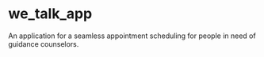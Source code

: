 # we_talk_app
An application for a seamless appointment scheduling for people in need of guidance counselors.
